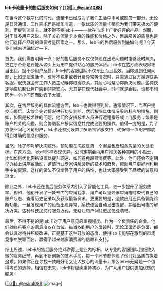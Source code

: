 **leb卡流量卡的售后服务如何？[[TG💪+ @esim1088](https://t.me/s/esim1088)]**

在当今这个数字化的时代，流量卡已经成为了我们生活中不可或缺的一部分。无论是日常通讯、工作需求还是娱乐消遣，一张优质的流量卡都能为我们带来极大的便利。而提到流量卡，就不得不提leb卡——一款在市场上广受好评的产品。然而，对于很多用户来说，除了关心流量卡本身的性能和价格之外，售后服务的质量也是他们选择产品时的重要考量因素之一。那么，leb卡的售后服务到底如何呢？今天我们就来详细探讨一下。

首先，我们需要明确一点：好的售后服务不仅仅体现在出现问题时能够及时解决，更在于企业是否能从源头上为用户提供贴心的服务体验。leb卡在这方面表现得相当出色。据不少用户反馈，leb卡的客服团队不仅专业而且高效。当你遇到任何问题，比如无法激活卡、信号不稳定或者计费异常等情况时，只需通过官方渠道联系客服，很快就会有工作人员主动与你取得联系，并耐心地帮助你解决问题。这种快速响应机制让用户感到非常安心，尤其是在现代社会中，时间就是金钱，谁都不想因为一个小问题而耽误了大事。

其次，在售后服务的具体流程方面，leb卡也做得很到位。通常情况下，当客户提交问题后，客服会先对情况进行初步判断，然后根据具体情况采取相应的措施。例如，如果是技术性的问题，他们会安排技术人员进行远程指导或上门服务；如果是账户相关的问题，则会协助客户核实信息并完成必要的操作。值得一提的是，为了方便不同地区的用户，leb卡还特别设置了多语言客服支持，确保每一位用户都能得到准确的信息和服务。

当然，除了即时解决问题外，预防潜在问题是另一个衡量售后服务质量的关键指标。在这方面，leb卡同样表现优异。公司定期会向用户推送各种实用的小贴士，比如如何优化网络设置以提升网速、如何避免超额消费等。此外，他们还会不定期举办线上讲座或活动，邀请行业专家讲解最新的技术和趋势，帮助用户更好地利用手中的资源。这样的做法不仅增强了用户的粘性，也让大家感受到了品牌的诚意和温度。

除此之外，leb卡还在售后服务体系内引入了智能化工具，进一步提升了服务效率。例如，他们开发了一款专门的应用程序，用户可以通过该应用随时查询自己的账户状态、查看历史记录以及获取最新资讯。更重要的是，这款应用还具备智能诊断功能，一旦发现用户的设备出现异常，系统便会自动发出提醒，并给出可能的解决方案。这种科技加持的服务方式，无疑让用户体验更加便捷顺畅。

最后，不得不提的是leb卡对于用户意见的重视程度。作为一个负责任的企业，他们始终将客户的满意度放在首位。每当收到用户的反馈时，无论正面还是负面，都会认真对待并积极改进。正是基于这种开放的态度，使得leb卡能够在激烈的市场竞争中脱颖而出，赢得了越来越多消费者的信赖和支持。

综上所述，leb卡的售后服务绝对称得上是业内标杆。从专业的客服团队到细致入微的服务细节，再到不断创新的技术手段，每一个环节都体现了他们对品质的执着追求。如果你正在寻找一款既好用又让人放心的流量卡，那么leb卡无疑是一个值得考虑的选择。相信在未来，leb卡将继续秉持初心，为广大用户提供更加优质的服务！

[[TG💪+ @esim1088](https://t.me/s/esim1088) ![Image](https://i.postimg.cc/4NQfJmqS/Snipaste-2025-05-13-00-14-12.png)]